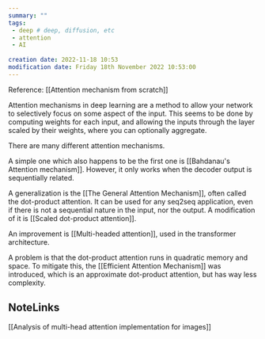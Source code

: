 ```yaml
---
summary: ""
tags: 
 - deep # deep, diffusion, etc
 - attention
 - AI
 
creation date: 2022-11-18 10:53
modification date: Friday 18th November 2022 10:53:00
---
```


Reference: [[Attention mechanism from scratch]]

Attention mechanisms in deep learning are a method to allow your network to selectively focus on some aspect of the input. This seems to be done by computing weights for each input, and allowing the inputs through the layer scaled by their weights, where you can optionally aggregate. 

There are many different attention mechanisms.

A simple one which also happens to be the first one is [[Bahdanau's Attention mechanism]]. However, it only works when the decoder output is sequentially related.

A generalization is the [[The General Attention Mechanism]], often called the dot-product attention. It can be used for any seq2seq application, even if there is not a sequential nature in the input, nor the output. A modification of it is [[Scaled dot-product attention]].

An improvement is [[Multi-headed attention]], used in the transformer architecture.

A problem is that the dot-product attention runs in quadratic memory and space. To mitigate this, the [[Efficient Attention Mechanism]] was introduced, which is an approximate dot-product attention, but has way less complexity. 

## NoteLinks
[[Analysis of multi-head attention implementation for images]]






